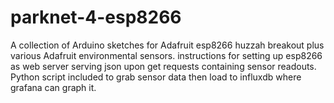 # parknet-4-esp8266

A collection of Arduino sketches for Adafruit esp8266 huzzah breakout plus various Adafruit environmental sensors.
instructions for setting up esp8266 as web server serving json upon get requests containing sensor readouts. 
Python script included to grab sensor data then load to influxdb where grafana can graph it. 



